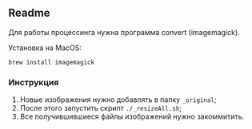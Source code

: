## Readme

Для работы процессинга нужна программа convert (imagemagick).

Установка на MacOS:
```
brew install imagemagick
```

### Инструкция

1. Новые изображения нужно добавлять в папку `_original`;
1. После этого запустить скрипт `./_resizeAll.sh`;
1. Все получившившиеся файлы изображений нужно закоммитить.
